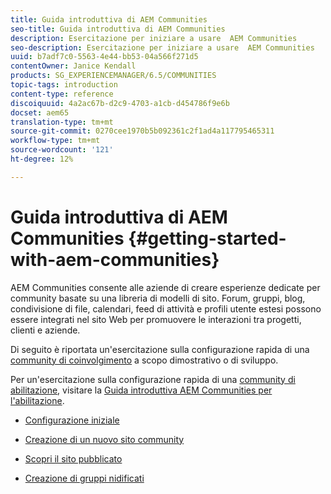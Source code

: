 ```yaml
---
title: Guida introduttiva di AEM Communities
seo-title: Guida introduttiva di AEM Communities
description: Esercitazione per iniziare a usare  AEM Communities
seo-description: Esercitazione per iniziare a usare  AEM Communities
uuid: b7adf7c0-5563-4e44-bb53-04a566f271d5
contentOwner: Janice Kendall
products: SG_EXPERIENCEMANAGER/6.5/COMMUNITIES
topic-tags: introduction
content-type: reference
discoiquuid: 4a2ac67b-d2c9-4703-a1cb-d454786f9e6b
docset: aem65
translation-type: tm+mt
source-git-commit: 0270cee1970b5b092361c2f1ad4a117795465311
workflow-type: tm+mt
source-wordcount: '121'
ht-degree: 12%

---
```



# Guida introduttiva di AEM Communities {#getting-started-with-aem-communities}

 AEM Communities consente alle aziende di creare esperienze dedicate per community basate su una libreria di modelli di sito. Forum, gruppi, blog, condivisione di file, calendari, feed di attività e profili utente estesi possono essere integrati nel sito Web per promuovere le interazioni tra progetti, clienti e aziende.

Di seguito è riportata un&#39;esercitazione sulla configurazione rapida di una [community di coinvolgimento](/help/communities/overview.md#engagement-community) a scopo dimostrativo o di sviluppo.

Per un&#39;esercitazione sulla configurazione rapida di una [community di abilitazione](/help/communities/overview.md#enablement-community), visitare la [Guida introduttiva  AEM Communities per l&#39;abilitazione](/help/communities/getting-started-enablement.md).

* [Configurazione iniziale](/help/communities/setup.md)

* [Creazione di un nuovo sito community](/help/communities/create-site.md)

* [Scopri il sito pubblicato](/help/communities/published-site.md)

* [Creazione di gruppi nidificati](/help/communities/nested-groups.md)

